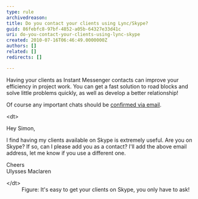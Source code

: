 ```yaml
---
type: rule
archivedreason: 
title: Do you contact your clients using Lync/Skype?
guid: 86febfc8-97bf-4852-a05b-64327e33d41c
uri: do-you-contact-your-clients-using-lync-skype
created: 2010-07-16T06:46:49.0000000Z
authors: []
related: []
redirects: []

---
```


Having your clients as Instant Messenger contacts can improve your efficiency in project work. You can get a fast solution to road blocks and solve little problems quickly, as well as develop a better relationship!  
<!--endintro-->

Of course any important chats should be     [confirmed via email](http&#58;//www.ssw.com.au/ssw/Standards/Rules/RulestoBetterInstantMessenger.aspx#ImportantChatsEmail).
<dl class="good">&lt;dt&gt;<p>Hey Simon,</p><p>I find having my clients available on&#160;Skype is extremely useful. Are you on Skype? If so, can I please add you as a contact? I'll add the above email address, let me know if you use a different one. </p><p>Cheers<br>Ulysses Maclaren</p>&lt;/dt&gt;<dd>Figure&#58; It's easy to get your clients on Skype, you only have to ask! </dd></dl>
